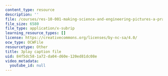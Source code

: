 ```yaml
---
content_type: resource
description: ''
file: /courses/res-10-001-making-science-and-engineering-pictures-a-practical-guide-to-presenting-your-work-spring-2016/84f5dc581a72da04d60e120ed81dc08e_plCuZVzK6kk.srt
file_size: 6580
file_type: application/x-subrip
learning_resource_types: []
license: https://creativecommons.org/licenses/by-nc-sa/4.0/
ocw_type: OCWFile
resourcetype: Other
title: 3play caption file
uid: 84f5dc58-1a72-da04-d60e-120ed81dc08e
video_metadata:
  youtube_id: null
---
```

